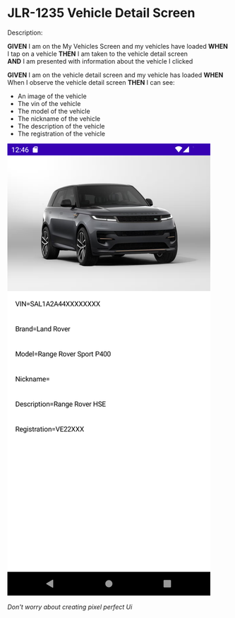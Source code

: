 # JLR-1235 Vehicle Detail Screen

Description:

**GIVEN** I am on the My Vehicles Screen and my vehicles have loaded
**WHEN** I tap on a vehicle
**THEN** I am taken to the vehicle detail screen  
**AND** I am presented with information about the vehicle I clicked 

**GIVEN** I am on the vehicle detail screen and my vehicle has loaded
**WHEN** When I observe the vehicle detail screen
**THEN** I can see: 
* An image of the vehicle
* The vin of the vehicle
* The model of the vehicle
* The nickname of the vehicle
* The description of the vehicle
* The registration of the vehicle

![image](/tickets/images/Example.png)

_Don't worry about creating pixel perfect Ui_